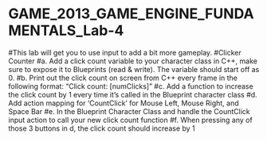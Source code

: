 # GAME_2013_GAME_ENGINE_FUNDAMENTALS_Lab-4
#This lab will get you to use input to add a bit more gameplay.
#Clicker Counter
#a.	Add a click count variable to your character class in C++, make sure to expose it to Blueprints (read & write). The variable should start off as 0.
#b.	Print out the click count on screen from C++ every frame in the following format: “Click count: [numClicks]”
#c.	Add a function to increase the click count by 1 every time it’s called in the Blueprint character class
#d.	Add action mapping for ‘CountClick’ for Mouse Left, Mouse Right, and Space Bar
#e.	In the Blueprint Character Class and handle the CountClick input action to call your new click count function
#f.	When pressing any of those 3 buttons in d, the click count should increase by 1
